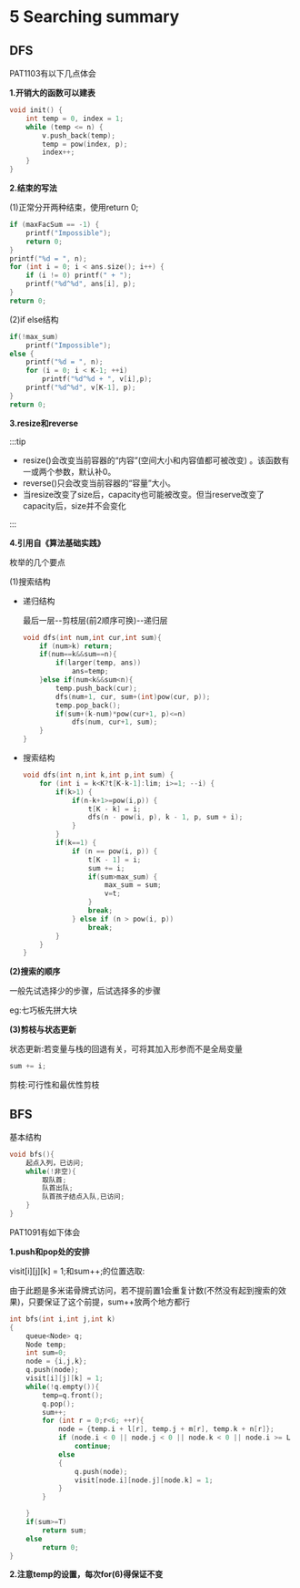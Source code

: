 # 5 Searching summary

## DFS

PAT1103有以下几点体会

**1.开销大的函数可以建表**
```cpp
void init() {
	int temp = 0, index = 1;
	while (temp <= n) {
		v.push_back(temp);
		temp = pow(index, p);
		index++;
	}
}
```
**2.结束的写法**

(1)正常分开两种结束，使用return 0;
```cpp
if (maxFacSum == -1) {
	printf("Impossible");
	return 0;
}
printf("%d = ", n);
for (int i = 0; i < ans.size(); i++) {
	if (i != 0) printf(" + ");
	printf("%d^%d", ans[i], p);
}
return 0;
```
(2)if else结构
```cpp
if(!max_sum)
	printf("Impossible");
else {
	printf("%d = ", n);
	for (i = 0; i < K-1; ++i)
		printf("%d^%d + ", v[i],p);
	printf("%d^%d", v[K-1], p);
}
return 0;
```
**3.resize和reverse**

:::tip

- resize()会改变当前容器的“内容”(空间大小和内容值都可被改变) 。该函数有一或两个参数，默认补0。
- reverse()只会改变当前容器的“容量”大小。
- 当resize改变了size后，capacity也可能被改变。但当reserve改变了capacity后，size并不会变化

:::

**4.引用自《算法基础实践》**

枚举的几个要点

(1)搜索结构

- 递归结构

	最后一层--剪枝层(前2顺序可换)--递归层
	```cpp
	void dfs(int num,int cur,int sum){
		if (num>k) return;
		if(num==k&&sum==n){
			if(larger(temp, ans))
				ans=temp;
		}else if(num<k&&sum<n){
			temp.push_back(cur);
			dfs(num+1, cur, sum+(int)pow(cur, p));
			temp.pop_back();
			if(sum+(k-num)*pow(cur+1, p)<=n)
				dfs(num, cur+1, sum);
		}
	}
	```

- 搜索结构

	```cpp
	void dfs(int n,int k,int p,int sum) {
		for (int i = k<K?t[K-k-1]:lim; i>=1; --i) {
			if(k>1) {
				if(n-k+1>=pow(i,p)) {
					t[K - k] = i;
					dfs(n - pow(i, p), k - 1, p, sum + i);
				}
			}
			if(k==1) {
				if (n == pow(i, p)) {
					t[K - 1] = i;
					sum += i;
					if(sum>max_sum) {
						max_sum = sum;
						v=t;
					}
					break;
				} else if (n > pow(i, p))
					break;
			}
		}
	}
	```

**(2)搜索的顺序**

一般先试选择少的步骤，后试选择多的步骤

eg:七巧板先拼大块

**(3)剪枝与状态更新**

状态更新:若变量与栈的回退有关，可将其加入形参而不是全局变量
```cpp
sum += i;
```
剪枝:可行性和最优性剪枝
## BFS

基本结构
```cpp
void bfs(){
	起点入列，已访问;
	while(!非空){
		取队首;
		队首出队;
		队首孩子结点入队,已访问;
	}
}
```
PAT1091有如下体会

**1.push和pop处的安排**

visit[i][j][k] = 1;和sum++;的位置选取:

由于此题是多米诺骨牌式访问，若不提前置1会重复计数(不然没有起到搜索的效果)，只要保证了这个前提，sum++放两个地方都行
```cpp
int bfs(int i,int j,int k)
{
    queue<Node> q;
    Node temp;
    int sum=0;
    node = {i,j,k};
    q.push(node);
    visit[i][j][k] = 1;
    while(!q.empty()){
        temp=q.front();
        q.pop();
        sum++;
        for (int r = 0;r<6; ++r){
            node = {temp.i + l[r], temp.j + m[r], temp.k + n[r]};
            if (node.i < 0 || node.j < 0 || node.k < 0 || node.i >= L || node.j >= M || node.k >= N || visit[node.i][node.j][node.k]||!sq[node.i][node.j][node.k])
                continue;
            else
            {
                q.push(node);
                visit[node.i][node.j][node.k] = 1;
            }
        }

    }
    if(sum>=T)
        return sum;
    else
        return 0;
}
```
**2.注意temp的设置，每次for(6)得保证不变**